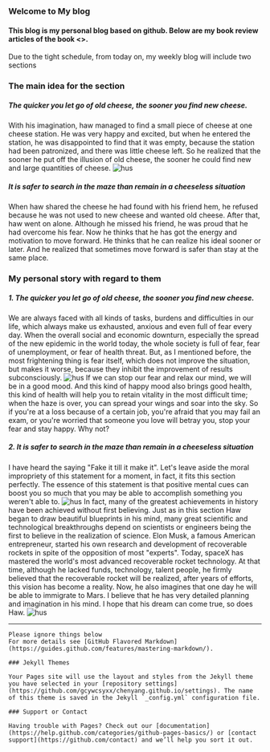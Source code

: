 ### Welcome to My blog

#### This blog is my personal blog based on github. Below are my book review articles of the book <<Who Moved My Cheese>>.
Due to the tight schedule, from today on, my weekly blog will include two sections

### The main idea for the section
##### The quicker you let go of old cheese, the sooner you find new cheese.
With his imagination, haw managed to find a small piece of cheese at one cheese station. He was very happy and excited, but when he entered the station, he was disappointed to find that it was empty, because the station had been patronized, and there was little cheese left. So he realized that the sooner he put off the illusion of old cheese, the sooner he could find new and large quantities of cheese.
![hus](https://ss0.bdstatic.com/70cFvHSh_Q1YnxGkpoWK1HF6hhy/it/u=2253869572,1285035242&fm=26&gp=0.jpg)
##### It is safer to search in the maze than remain in a cheeseless situation
When haw shared the cheese he had found with his friend hem, he refused because he was not used to new cheese and wanted old cheese. After that, haw went on alone. Although he missed his friend, he was proud that he had overcome his fear. Now he thinks that he has got the energy and motivation to move forward. He thinks that he can realize his ideal sooner or later. And he realized that sometimes move forward is safer than stay at the same place.

### My personal story with regard to them
##### 1. The quicker you let go of old cheese, the sooner you find new cheese.
We are always faced with all kinds of tasks, burdens and difficulties in our life, which always make us exhausted, anxious and even full of fear every day. When the overall social and economic downturn, especially the spread of the new epidemic in the world today, the whole society is full of fear, fear of unemployment, or fear of health threat. But, as I mentioned before, the most frightening thing is fear itself, which does not improve the situation, but makes it worse, because they inhibit the improvement of results subconsciously.
![hus](https://ss3.bdstatic.com/70cFv8Sh_Q1YnxGkpoWK1HF6hhy/it/u=1009469290,3587930007&fm=26&gp=0.jpg)
If we can stop our fear and relax our mind, we will be in a good mood. And this kind of happy mood also brings good health, this kind of health will help you to retain vitality in the most difficult time; when the haze is over, you can spread your wings and soar into the sky. So if you're at a loss because of a certain job, you're afraid that you may fail an exam, or you're worried that someone you love will betray you, stop your fear and stay happy. Why not?



##### 2. It is safer to search in the maze than remain in a cheeseless situation
I have heard the saying "Fake it till it make it". Let's leave aside the moral impropriety of this statement for a moment, in fact, it fits this section perfectly. The essence of this statement is that positive mental cues can boost you so much that you may be able to accomplish something you weren't able to. 
![hus](https://ss1.bdstatic.com/70cFuXSh_Q1YnxGkpoWK1HF6hhy/it/u=2953649564,312288765&fm=26&gp=0.jpg)
In fact, many of the greatest achievements in history have been achieved without first believing. Just as in this section Haw began to draw beautiful blueprints in his mind, many great scientific and technological breakthroughs depend on scientists or engineers being the first to believe in the realization of science. Elon Musk, a famous American entrepreneur, started his own research and development of recoverable rockets in spite of the opposition of most "experts". Today, spaceX has mastered the world's most advanced recoverable rocket technology. At that time, although he lacked funds, technology, talent people, he firmly believed that the recoverable rocket will be realized, after years of efforts, this vision has become a reality. Now, he also imagines that one day he will be able to immigrate to Mars. I believe that he has very detailed planning and imagination in his mind. I hope that his dream can come true, so does Haw.
![hus](https://ss1.bdstatic.com/70cFvXSh_Q1YnxGkpoWK1HF6hhy/it/u=3243292741,508031844&fm=26&gp=0.jpg)






---------------------------------------------------------------------------------------

















```
Please ignore things below
For more details see [GitHub Flavored Markdown](https://guides.github.com/features/mastering-markdown/).

### Jekyll Themes

Your Pages site will use the layout and styles from the Jekyll theme you have selected in your [repository settings](https://github.com/gcywcsyxx/chenyang.github.io/settings). The name of this theme is saved in the Jekyll `_config.yml` configuration file.

### Support or Contact

Having trouble with Pages? Check out our [documentation](https://help.github.com/categories/github-pages-basics/) or [contact support](https://github.com/contact) and we’ll help you sort it out.
